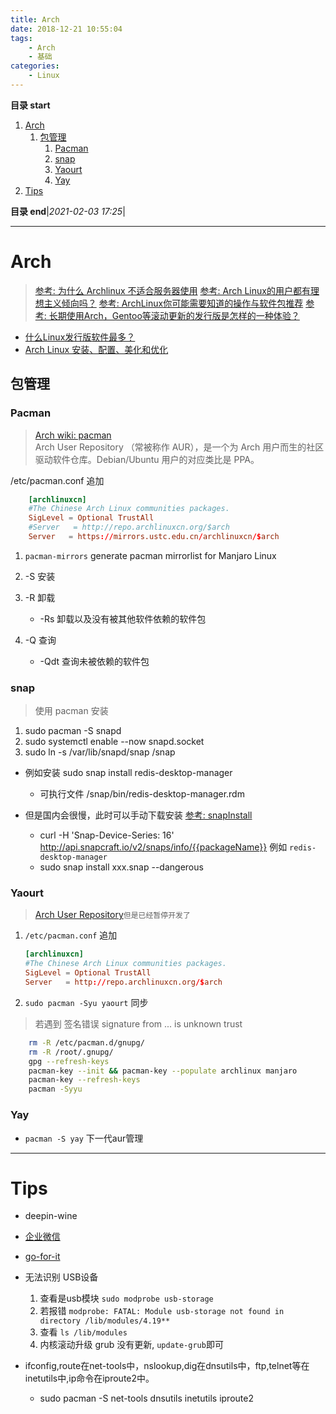 ```yaml
---
title: Arch
date: 2018-12-21 10:55:04
tags: 
    - Arch
    - 基础
categories: 
    - Linux
---
```


**目录 start**

1. [Arch](#arch)
    1. [包管理](#包管理)
        1. [Pacman](#pacman)
        1. [snap](#snap)
        1. [Yaourt](#yaourt)
        1. [Yay](#yay)
1. [Tips](#tips)

**目录 end**|_2021-02-03 17:25_|
****************************************

# Arch
> [参考: 为什么 Archlinux 不适合服务器使用](https://www.tuicool.com/articles/byAFZr)
> [参考: Arch Linux的用户都有理想主义倾向吗？](https://www.zhihu.com/question/49439472)
> [参考: ArchLinux你可能需要知道的操作与软件包推荐](https://www.viseator.com/2017/07/02/arch_more/)
> [参考: 长期使用Arch，Gentoo等滚动更新的发行版是怎样的一种体验？](https://www.zhihu.com/question/37720991?sort=created)

- [什么Linux发行版软件最多？](https://www.lulinux.com/archives/2787)
- [Arch Linux 安装、配置、美化和优化](http://www.cnblogs.com/bluestorm/p/5929172.html)

## 包管理
### Pacman 
> [Arch wiki: pacman ](https://wiki.archlinux.org/index.php/Pacman_(%E7%AE%80%E4%BD%93%E4%B8%AD%E6%96%87)#%E5%88%A0%E9%99%A4%E8%BD%AF%E4%BB%B6%E5%8C%85)  
> Arch User Repository （常被称作 AUR），是一个为 Arch 用户而生的社区驱动软件仓库。Debian/Ubuntu 用户的对应类比是 PPA。

/etc/pacman.conf 追加
```conf
    [archlinuxcn]
    #The Chinese Arch Linux communities packages.
    SigLevel = Optional TrustAll
    #Server   = http://repo.archlinuxcn.org/$arch
    Server   = https://mirrors.ustc.edu.cn/archlinuxcn/$arch
```

1. `pacman-mirrors` generate pacman mirrorlist for Manjaro Linux 

1. -S 安装
1. -R 卸载
    - -Rs 卸载以及没有被其他软件依赖的软件包
1. -Q 查询
    - -Qdt 查询未被依赖的软件包

### snap
> 使用 pacman 安装 
1. sudo pacman -S snapd
1. sudo systemctl enable --now snapd.socket
1. sudo ln -s /var/lib/snapd/snap /snap

- 例如安装 sudo snap install redis-desktop-manager
    - 可执行文件 /snap/bin/redis-desktop-manager.rdm

- 但是国内会很慢，此时可以手动下载安装 [参考: snapInstall](https://kuricat.com/gist/snap-install-too-slow-zmbjy)  
    - curl -H 'Snap-Device-Series: 16' http://api.snapcraft.io/v2/snaps/info/{{packageName}} 例如 `redis-desktop-manager`
    - sudo snap install xxx.snap --dangerous

### Yaourt
> [Arch User Repository](https://wiki.archlinux.org/index.php/Arch_User_Repository)`但是已经暂停开发了`

1. `/etc/pacman.conf` 追加
    ```conf
    [archlinuxcn]
    #The Chinese Arch Linux communities packages.
    SigLevel = Optional TrustAll
    Server   = http://repo.archlinuxcn.org/$arch
    ```
1. `sudo pacman -Syu yaourt` 同步

> 若遇到 签名错误  signature from ... is unknown trust

```sh 
    rm -R /etc/pacman.d/gnupg/
    rm -R /root/.gnupg/ 
    gpg --refresh-keys
    pacman-key --init && pacman-key --populate archlinux manjaro
    pacman-key --refresh-keys
    pacman -Syyu
```

### Yay

- `pacman -S yay` 下一代aur管理

************************

# Tips

- deepin-wine
- [企业微信](https://aur.archlinux.org/packages/deepin-wxwork/)
- [go-for-it](https://aur.archlinux.org/packages/go-for-it/)

- 无法识别 USB设备
    1. 查看是usb模块 `sudo modprobe usb-storage`
    1. 若报错 `modprobe: FATAL: Module usb-storage not found in directory /lib/modules/4.19**`
    1. 查看 `ls /lib/modules` 
    1. 内核滚动升级 grub 没有更新, `update-grub`即可

- ifconfig,route在net-tools中，nslookup,dig在dnsutils中，ftp,telnet等在inetutils中,ip命令在iproute2中。
    - sudo pacman -S net-tools dnsutils inetutils iproute2
